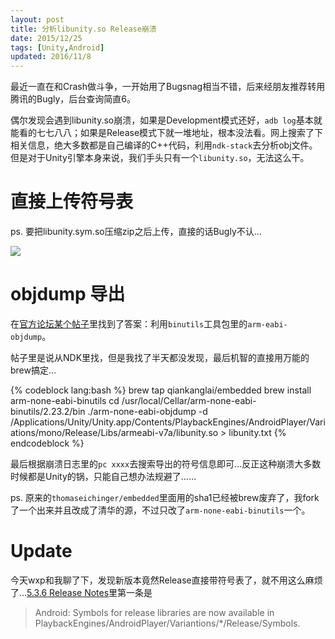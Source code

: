 ```yaml
---
layout: post
title: 分析libunity.so Release崩溃
date: 2015/12/25
tags: [Unity,Android]
updated: 2016/11/8
---
```


最近一直在和Crash做斗争，一开始用了Bugsnag相当不错，后来经朋友推荐转用腾讯的Bugly，后台查询简直6。

<!--more-->

偶尔发现会遇到libunity.so崩溃，如果是Development模式还好，`adb log`基本就能看的七七八八；如果是Release模式下就一堆地址，根本没法看。网上搜索了下相关信息，绝大多数都是自己编译的C++代码，利用`ndk-stack`去分析obj文件。但是对于Unity引擎本身来说，我们手头只有一个`libunity.so`，无法这么干。

# 直接上传符号表

ps. 要把libunity.sym.so压缩zip之后上传，直接的话Bugly不认...

![](/images/bugly_libunity.jpg)

# objdump 导出

在[官方论坛某个帖子](http://forum.unity3d.com/threads/android-crash.86682/)里找到了答案：利用`binutils`工具包里的`arm-eabi-objdump`。

帖子里是说从NDK里找，但是我找了半天都没发现，最后机智的直接用万能的brew搞定...

{% codeblock lang:bash %}
brew tap qiankanglai/embedded
brew install arm-none-eabi-binutils
cd /usr/local/Cellar/arm-none-eabi-binutils/2.23.2/bin
 ./arm-none-eabi-objdump -d /Applications/Unity/Unity.app/Contents/PlaybackEngines/AndroidPlayer/Variations/mono/Release/Libs/armeabi-v7a/libunity.so > libunity.txt
{% endcodeblock %}

最后根据崩溃日志里的`pc xxxx`去搜索导出的符号信息即可...反正这种崩溃大多数时候都是Unity的锅，只能自己想办法规避了……

ps. 原来的`thomaseichinger/embedded`里面用的sha1已经被brew废弃了，我fork了一个出来并且改成了清华的源，不过只改了`arm-none-eabi-binutils`一个。

# Update

今天wxp和我聊了下，发现新版本竟然Release直接带符号表了，就不用这么麻烦了...[5.3.6 Release Notes](https://unity3d.com/unity/whats-new/unity-5.3.6)里第一条是

> Android: Symbols for release libraries are now available in PlaybackEngines/AndroidPlayer/Variantions/*/Release/Symbols.
